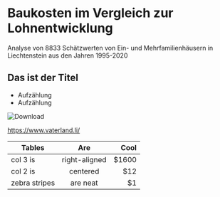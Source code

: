 # Baukosten im Vergleich zur Lohnentwicklung
Analyse von 8833 Schätzwerten von Ein- und Mehrfamilienhäusern in Liechtenstein aus den Jahren 1995-2020

## Das ist der Titel

* Aufzählung
* Aufzählung

![Download](https://user-images.githubusercontent.com/112934657/210742185-04f1c406-2df4-439f-8f01-55d0d148bba1.jpeg)

https://www.vaterland.li/

| Tables        | Are           | Cool  |
| ------------- |:-------------:| -----:|
| col 3 is      | right-aligned | $1600 |
| col 2 is      | centered      |   $12 |
| zebra stripes | are neat      |    $1 |
